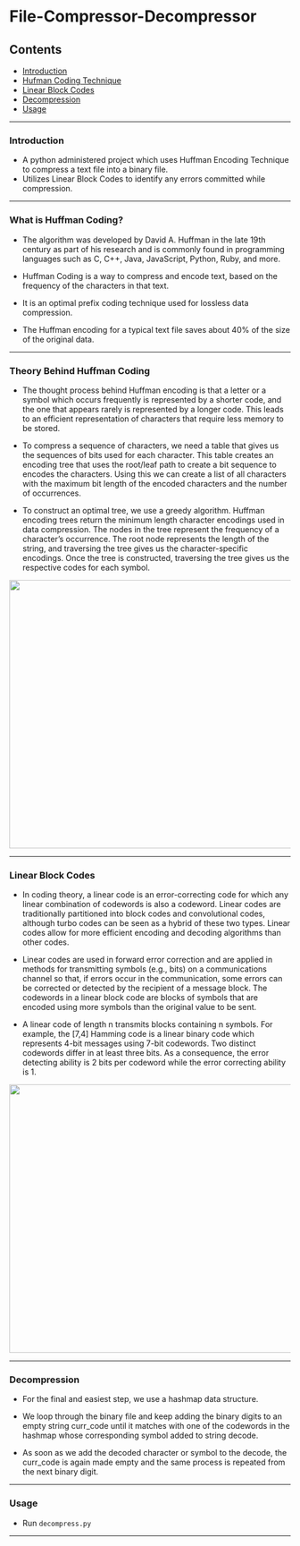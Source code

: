 # File-Compressor-Decompressor

## Contents

- [Introduction](#introduction)
- [Hufman Coding Technique](#what-is-huffman-coding)
- [Linear Block Codes](#Linear-Block-Codes)
- [Decompression](#Decompression)
- [Usage](#Usage)


***
### Introduction
- A python administered project which uses Huffman Encoding Technique to compress a text file into a binary file.
- Utilizes Linear Block Codes to identify any errors committed while compression.
***

### What is Huffman Coding?

- The algorithm was developed by David A. Huffman in the late 19th century as part of his research and is commonly found in programming languages such as C, C++, Java, JavaScript, Python, Ruby, and more.

- Huffman Coding is a way to compress and encode text, based on the frequency of the characters in that text.

- It is an optimal prefix coding technique used for lossless data compression.

- The Huffman encoding for a typical text file saves about 40% of the size of the original data.
***

### Theory Behind Huffman Coding

- The thought process behind Huffman encoding is that a letter or a symbol which occurs frequently is represented by a shorter code, and the one that appears rarely is represented by a longer code. This leads to an efficient representation of characters that require less memory to be stored.

- To compress a sequence of characters, we need a table that gives us the sequences of bits used for each character. This table creates an encoding tree that uses the root/leaf path to create a bit sequence to encodes the characters. Using this we can create a list of all characters with the maximum bit length of the encoded characters and the number of occurrences.

- To construct an optimal tree, we use a greedy algorithm. Huffman encoding trees return the minimum length character encodings used in data compression. The nodes in the tree represent the frequency of a character’s occurrence. The root node represents the length of the string, and traversing the tree gives us the character-specific encodings. Once the tree is constructed, traversing the tree gives us the respective codes for each symbol.

<p align="center">
<img src="https://user-images.githubusercontent.com/50694291/102987833-f8d31400-4538-11eb-937d-8c271c3a9c9c.png" width="640px" height="480px"> </p>

***

### Linear Block Codes

- In coding theory, a linear code is an error-correcting code for which any linear combination of codewords is also a codeword. Linear codes are traditionally partitioned into block codes and convolutional codes, although turbo codes can be seen as a hybrid of these two types. Linear codes allow for more efficient encoding and decoding algorithms than other codes.

- Linear codes are used in forward error correction and are applied in methods for transmitting symbols (e.g., bits) on a communications channel so that, if errors occur in the communication, some errors can be corrected or detected by the recipient of a message block. The codewords in a linear block code are blocks of symbols that are encoded using more symbols than the original value to be sent.

- A linear code of length n transmits blocks containing n symbols. For example, the [7,4] Hamming code is a linear binary code which represents 4-bit messages using 7-bit codewords. Two distinct codewords differ in at least three bits. As a consequence, the error detecting ability is 2 bits per codeword while the error correcting ability is 1.

<p align="center">
<img src="https://user-images.githubusercontent.com/50694291/102988626-2ec4c800-453a-11eb-9cde-3b4a3a805e0e.png" width="640px" height="480px"> </p>

***

### Decompression

- For the final and easiest step, we use a hashmap data structure. 

- We loop through the binary file and keep adding the binary digits to an empty string curr_code until it matches with one of the codewords in the hashmap whose corresponding symbol added to string decode.

- As soon as we add the decoded character or symbol to the decode, the curr_code is again made empty and the same process is repeated from the next binary digit.
***

### Usage

- Run `decompress.py`

***
